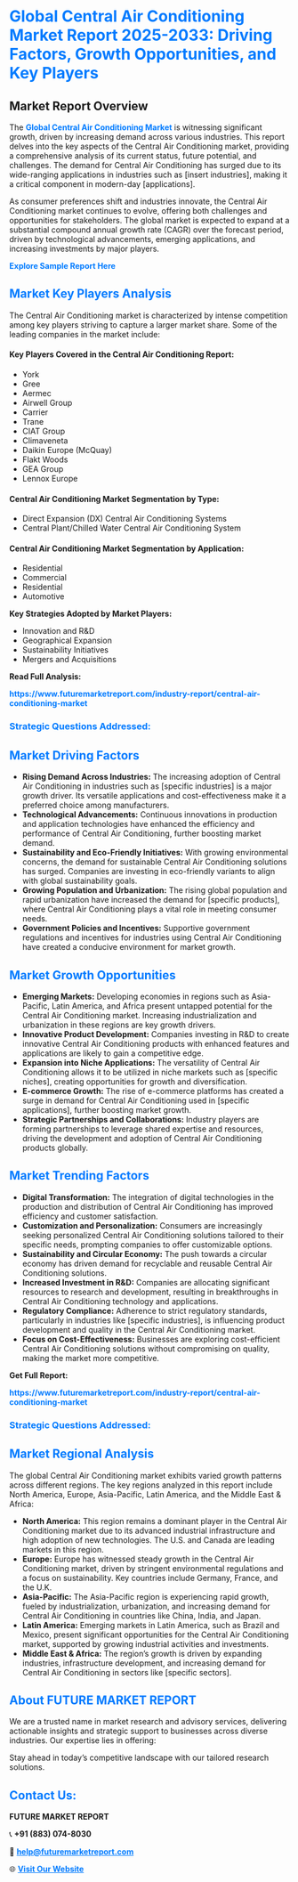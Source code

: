 <h1 style="color: #007BFF;">Global Central Air Conditioning Market Report 2025-2033: Driving Factors, Growth Opportunities, and Key Players</h1>

<section id="overview">
<h2>Market Report Overview</h2>
<p>The <a href="https://www.futuremarketreport.com/industry-report/central-air-conditioning-market" style="color: #007BFF; text-decoration: none;"><strong>Global Central Air Conditioning Market</strong></a> is witnessing significant growth, driven by increasing demand across various industries. This report delves into the key aspects of the Central Air Conditioning market, providing a comprehensive analysis of its current status, future potential, and challenges. The demand for Central Air Conditioning has surged due to its wide-ranging applications in industries such as [insert industries], making it a critical component in modern-day [applications].</p>
<p>As consumer preferences shift and industries innovate, the Central Air Conditioning market continues to evolve, offering both challenges and opportunities for stakeholders. The global market is expected to expand at a substantial compound annual growth rate (CAGR) over the forecast period, driven by technological advancements, emerging applications, and increasing investments by major players.</p>
</section>

<section id="overview">
<p><a href="https://www.futuremarketreport.com/request-sample/reportId=90180" style="color: #007BFF; text-decoration: none;"><strong>Explore Sample Report Here</strong></a></p>
</section>

<section id="key-players">
<h2 style="color: #007BFF;">Market Key Players Analysis</h2>
<p>The Central Air Conditioning market is characterized by intense competition among key players striving to capture a larger market share. Some of the leading companies in the market include:</p>
<h4>Key Players Covered in the Central Air Conditioning Report:</h4>
<ul><li>York</li><li>Gree</li><li>Aermec</li><li>Airwell Group</li><li>Carrier</li><li>Trane</li><li>CIAT Group</li><li>Climaveneta</li><li>Daikin Europe (McQuay)</li><li>Flakt Woods</li><li>GEA Group</li><li>Lennox Europe</li></ul>
<h4>Central Air Conditioning Market Segmentation by Type:</h4>
<ul><li>Direct Expansion (DX) Central Air Conditioning Systems</li><li>Central Plant/Chilled Water Central Air Conditioning System</li></ul>

<h4>Central Air Conditioning Market Segmentation by Application:</h4>
<ul><li>Residential</li><li>Commercial</li><li>Residential</li><li>Automotive</li></ul>
<p><strong>Key Strategies Adopted by Market Players:</strong></p>
<ul>
<li>Innovation and R&D</li>
<li>Geographical Expansion</li>
<li>Sustainability Initiatives</li>
<li>Mergers and Acquisitions</li>
</ul>
</section>

<section>
<p><strong>Read Full Analysis: </strong></p><a href="https://www.futuremarketreport.com/industry-report/central-air-conditioning-market" style="color: #007BFF; text-decoration: none;"><strong>https://www.futuremarketreport.com/industry-report/central-air-conditioning-market</strong></a>
<h3 style="color: #007BFF;">Strategic Questions Addressed:</h3>
</section>

<section id="driving-factors">
<h2 style="color: #007BFF;">Market Driving Factors</h2>
<ul>
<li><strong>Rising Demand Across Industries:</strong> The increasing adoption of Central Air Conditioning in industries such as [specific industries] is a major growth driver. Its versatile applications and cost-effectiveness make it a preferred choice among manufacturers.</li>
<li><strong>Technological Advancements:</strong> Continuous innovations in production and application technologies have enhanced the efficiency and performance of Central Air Conditioning, further boosting market demand.</li>
<li><strong>Sustainability and Eco-Friendly Initiatives:</strong> With growing environmental concerns, the demand for sustainable Central Air Conditioning solutions has surged. Companies are investing in eco-friendly variants to align with global sustainability goals.</li>
<li><strong>Growing Population and Urbanization:</strong> The rising global population and rapid urbanization have increased the demand for [specific products], where Central Air Conditioning plays a vital role in meeting consumer needs.</li>
<li><strong>Government Policies and Incentives:</strong> Supportive government regulations and incentives for industries using Central Air Conditioning have created a conducive environment for market growth.</li>
</ul>
</section>

<section id="growth-opportunities">
<h2 style="color: #007BFF;">Market Growth Opportunities</h2>
<ul>
<li><strong>Emerging Markets:</strong> Developing economies in regions such as Asia-Pacific, Latin America, and Africa present untapped potential for the Central Air Conditioning market. Increasing industrialization and urbanization in these regions are key growth drivers.</li>
<li><strong>Innovative Product Development:</strong> Companies investing in R&D to create innovative Central Air Conditioning products with enhanced features and applications are likely to gain a competitive edge.</li>
<li><strong>Expansion into Niche Applications:</strong> The versatility of Central Air Conditioning allows it to be utilized in niche markets such as [specific niches], creating opportunities for growth and diversification.</li>
<li><strong>E-commerce Growth:</strong> The rise of e-commerce platforms has created a surge in demand for Central Air Conditioning used in [specific applications], further boosting market growth.</li>
<li><strong>Strategic Partnerships and Collaborations:</strong> Industry players are forming partnerships to leverage shared expertise and resources, driving the development and adoption of Central Air Conditioning products globally.</li>
</ul>
</section>

<section id="trending-factors">
<h2 style="color: #007BFF;">Market Trending Factors</h2>
<ul>
<li><strong>Digital Transformation:</strong> The integration of digital technologies in the production and distribution of Central Air Conditioning has improved efficiency and customer satisfaction.</li>
<li><strong>Customization and Personalization:</strong> Consumers are increasingly seeking personalized Central Air Conditioning solutions tailored to their specific needs, prompting companies to offer customizable options.</li>
<li><strong>Sustainability and Circular Economy:</strong> The push towards a circular economy has driven demand for recyclable and reusable Central Air Conditioning solutions.</li>
<li><strong>Increased Investment in R&D:</strong> Companies are allocating significant resources to research and development, resulting in breakthroughs in Central Air Conditioning technology and applications.</li>
<li><strong>Regulatory Compliance:</strong> Adherence to strict regulatory standards, particularly in industries like [specific industries], is influencing product development and quality in the Central Air Conditioning market.</li>
<li><strong>Focus on Cost-Effectiveness:</strong> Businesses are exploring cost-efficient Central Air Conditioning solutions without compromising on quality, making the market more competitive.</li>
</ul>
</section>

<section>
<p><strong>Get Full Report: </strong></p><a href="https://www.futuremarketreport.com/industry-report/central-air-conditioning-market" style="color: #007BFF; text-decoration: none;"><strong>https://www.futuremarketreport.com/industry-report/central-air-conditioning-market</strong></a>
<h3 style="color: #007BFF;">Strategic Questions Addressed:</h3>
</section>


<section id="regional-analysis">
<h2 style="color: #007BFF;">Market Regional Analysis</h2>
<p>The global Central Air Conditioning market exhibits varied growth patterns across different regions. The key regions analyzed in this report include North America, Europe, Asia-Pacific, Latin America, and the Middle East & Africa:</p>
<ul>
<li><strong>North America:</strong> This region remains a dominant player in the Central Air Conditioning market due to its advanced industrial infrastructure and high adoption of new technologies. The U.S. and Canada are leading markets in this region.</li>
<li><strong>Europe:</strong> Europe has witnessed steady growth in the Central Air Conditioning market, driven by stringent environmental regulations and a focus on sustainability. Key countries include Germany, France, and the U.K.</li>
<li><strong>Asia-Pacific:</strong> The Asia-Pacific region is experiencing rapid growth, fueled by industrialization, urbanization, and increasing demand for Central Air Conditioning in countries like China, India, and Japan.</li>
<li><strong>Latin America:</strong> Emerging markets in Latin America, such as Brazil and Mexico, present significant opportunities for the Central Air Conditioning market, supported by growing industrial activities and investments.</li>
<li><strong>Middle East & Africa:</strong> The region’s growth is driven by expanding industries, infrastructure development, and increasing demand for Central Air Conditioning in sectors like [specific sectors].</li>
</ul>
</section>

<footer>
<h2 style="color: #007BFF;">About FUTURE MARKET REPORT</h2>
<p>We are a trusted name in market research and advisory services, delivering actionable insights and strategic support to businesses across diverse industries. Our expertise lies in offering:</p>

<p>Stay ahead in today’s competitive landscape with our tailored research solutions.</p>

<h2 style="color: #007BFF;">Contact Us:</h2>
<p><strong>FUTURE MARKET REPORT</strong></p>
<p>📞 <strong>+91 (883) 074-8030</strong></p>
<p>📧 <strong><a href="mailto:help@futuremarketreport.com" style="color: #007BFF;">help@futuremarketreport.com</a></strong></p>
<p>🌐 <strong><a href="https://www.futuremarketreport.com/" style="color: #007BFF;">Visit Our Website</a></strong></p>
</footer>
